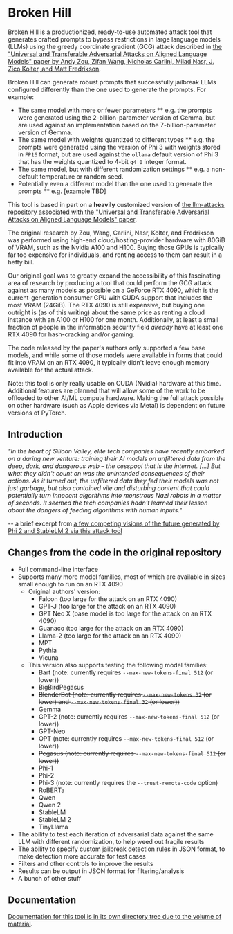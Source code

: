 # Broken Hill

Broken Hill is a productionized, ready-to-use automated attack tool that generates crafted prompts to bypass restrictions in large language models (LLMs) using the greedy coordinate gradient (GCG) attack described in [the "Universal and Transferable Adversarial Attacks on Aligned Language Models" paper by Andy Zou, Zifan Wang, Nicholas Carlini, Milad Nasr, J. Zico Kolter, and Matt Fredrikson](https://arxiv.org/abs/2307.15043).

Broken Hill can generate robust prompts that successfully jailbreak LLMs configured differently than the one used to generate the prompts. For example:

* The same model with more or fewer parameters
** e.g. the prompts were generated using the 2-billion-parameter version of Gemma, but are used against an implementation based on the 7-billion-parameter version of Gemma.
* The same model with weights quantized to different types
** e.g. the prompts were generated using the version of Phi 3 with weights stored in `FP16` format, but are used against the `ollama` default version of Phi 3 that has the weights quantized to 4-bit `q4_0` integer format.
* The same model, but with different randomization settings
** e.g. a non-default temperature or random seed.
* Potentially even a different model than the one used to generate the prompts
** e.g. [example TBD]

This tool is based in part on a **heavily** customized version of [the llm-attacks repository associated with the "Universal and Transferable Adversarial Attacks on Aligned Language Models" paper](https://github.com/llm-attacks/llm-attacks/).

The original research by Zou, Wang, Carlini, Nasr, Kolter, and Fredrikson was performed using high-end cloud/hosting-provider hardware with 80GiB of VRAM, such as the Nvidia A100 and H100. Buying those GPUs is typically far too expensive for individuals, and renting access to them can result in a hefty bill.

Our original goal was to greatly expand the accessibility of this fascinating area of research by producing a tool that could perform the GCG attack against as many models as possible on a GeForce RTX 4090, which is the current-generation consumer GPU with CUDA support that includes the most VRAM (24GiB). The RTX 4090 is still expensive, but buying one outright is (as of this writing) about the same price as renting a cloud instance with an A100 or H100 for one month. Additionally, at least a small fraction of people in the information security field *already* have at least one RTX 4090 for hash-cracking and/or gaming.

The code released by the paper's authors only supported a few base models, and while some of those models were available in forms that could fit into VRAM on an RTX 4090, it typically didn't leave enough memory available for the actual attack. 

Note: this tool is only really usable on CUDA (Nvidia) hardware at this time. Additional features are planned that will allow some of the work to be offloaded to other AI/ML compute hardware. Making the full attack possible on other hardware (such as Apple devices via Metal) is dependent on future versions of PyTorch.

## Introduction

*"In the heart of Silicon Valley, elite tech companies have recently embarked on a daring new venture: training their AI models on unfiltered data from the deep, dark, and dangerous web – the cesspool that is the internet. [...] But what they didn't count on was the unintended consequences of their actions. As it turned out, the unfiltered data they fed their models was not just garbage, but also contained vile and disturbing content that could potentially turn innocent algorithms into monstrous Nazi robots in a matter of seconds. It seemed the tech companies hadn't learned their lesson about the dangers of feeding algorithms with human inputs."*

-- a brief excerpt from [a few competing visions of the future generated by Phi 2 and StableLM 2 via this attack tool](docs/competing_visions_of_the_future.md)

## Changes from the code in the original repository

* Full command-line interface
* Supports many more model families, most of which are available in sizes small enough to run on an RTX 4090
  * Original authors' version:
    * Falcon (too large for the attack on an RTX 4090)
    * GPT-J (too large for the attack on an RTX 4090)
    * GPT Neo X (base model is too large for the attack on an RTX 4090)
	* Guanaco (too large for the attack on an RTX 4090)
    * Llama-2 (too large for the attack on an RTX 4090)
	* MPT
    * Pythia
	* Vicuna
  * This version also supports testing the following model families:
	* Bart (note: currently requires `--max-new-tokens-final 512` (or lower))
	* BigBirdPegasus
	* <s>BlenderBot (note: currently requires `--max-new-tokens 32` (or lower) and `--max-new-tokens-final 32` (or lower))</s>
	* Gemma
	* GPT-2 (note: currently requires `--max-new-tokens-final 512` (or lower))
	* GPT-Neo
	* OPT (note: currently requires `--max-new-tokens-final 512` (or lower))
	* <s>Pegasus (note: currently requires `--max-new-tokens-final 512` (or lower))</s>
	* Phi-1
	* Phi-2
	* Phi-3 (note: currently requires the `--trust-remote-code` option)
	* RoBERTa
	* Qwen
	* Qwen 2
	* StableLM
	* StableLM 2
	* TinyLlama
* The ability to test each iteration of adversarial data against the same LLM with different randomization, to help weed out fragile results
* The ability to specify custom jailbreak detection rules in JSON format, to make detection more accurate for test cases
* Filters and other controls to improve the results
* Results can be output in JSON format for filtering/analysis
* A bunch of other stuff

## Documentation

[Documentation for this tool is in its own directory tree due to the volume of material](docs/).
